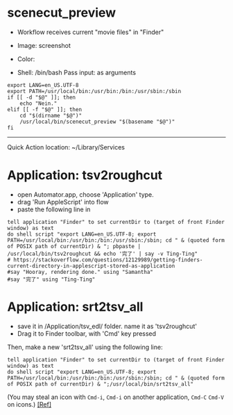 # scenecut_preview

 - Workflow receives current "movie files" in "Finder"
 - Image: screenshot
 - Color: 


 - Shell: /bin/bash   Pass input: as arguments


```
export LANG=en_US.UTF-8
export PATH=/usr/local/bin:/usr/bin:/bin:/usr/sbin:/sbin
if [[ -d "$@" ]]; then
	echo "Nein."
elif [[ -f "$@" ]]; then
    cd "$(dirname "$@")"
	/usr/local/bin/scenecut_preview "$(basename "$@")" 
fi

```

------------------------------

Quick Action location: ~/Library/Services

# Application: tsv2roughcut

 - open Automator.app, choose 'Application' type.
 - drag 'Run AppleScript' into flow
 - paste the following line in
 
```applescript
tell application "Finder" to set currentDir to (target of front Finder window) as text
do shell script "export LANG=en_US.UTF-8; export PATH=/usr/local/bin:/usr/bin:/bin:/usr/sbin:/sbin; cd " & (quoted form of POSIX path of currentDir) & "; pbpaste | /usr/local/bin/tsv2roughcut && echo '完了' | say -v Ting-Ting"
# https://stackoverflow.com/questions/12129989/getting-finders-current-directory-in-applescript-stored-as-application
#say "Hooray, rendering done." using "Samantha"
#say "完了" using "Ting-Ting"
```

# Application: srt2tsv_all

 - save it in /Application/tsv_edl/ folder. name it as 'tsv2roughcut'
 - Drag it to Finder toolbar, with 'Cmd' key pressed

Then, make a new 'srt2tsv_all' using the following line:

```applescript
tell application "Finder" to set currentDir to (target of front Finder window) as text
do shell script "export LANG=en_US.UTF-8; export PATH=/usr/local/bin:/usr/bin:/bin:/usr/sbin:/sbin; cd " & (quoted form of POSIX path of currentDir) & ";/usr/local/bin/srt2tsv_all"
```

(You may steal an icon with `Cmd-i`, `Cmd-i` on another application, `Cmd-C` `Cmd-V` on icons.) [[Ref]](https://developer.apple.com/library/archive/technotes/tn2065/_index.html)

